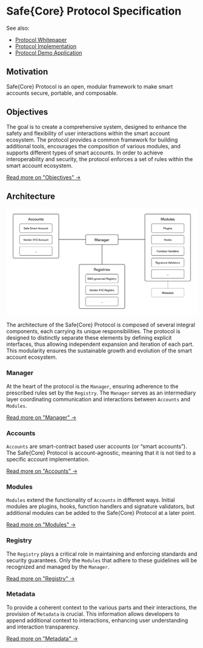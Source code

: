 # Safe{Core} Protocol Specification


See also:
- [Protocol Whitepaper](./whitepaper.pdf)
- [Protocol Implementation](https://github.com/5afe/safe-core-protocol)
- [Protocol Demo Application](https://github.com/5afe/safe-core-protocol-demo/)

## Motivation

Safe{Core} Protocol is an open, modular framework to make smart accounts secure, portable, and composable.

## Objectives

The goal is to create a comprehensive system, designed to enhance the safety and flexibility of user interactions within the smart account ecosystem. The protocol provides a common framework for building additional tools, encourages the composition of various modules, and supports different types of smart accounts. In order to achieve interoperability and security, the protocol enforces a set of rules within the smart account ecosystem.

[Read more on "Objectives" ->](./objective/README.md)

## Architecture

<img src="./_assets/architecture_overview.svg" width=800 alt="Architecture Overview" />

The architecture of the Safe{Core} Protocol is composed of several integral components, each carrying its unique responsibilities. The protocol is designed to distinctly separate these elements by defining explicit interfaces, thus allowing independent expansion and iteration of each part. This modularity ensures the sustainable growth and evolution of the smart account ecosystem.

### Manager

At the heart of the protocol is the `Manager`, ensuring adherence to the prescribed rules set by the `Registry`. The `Manager` serves as an intermediary layer coordinating communication and interactions between `Accounts` and `Modules`.

[Read more on "Manager" ->](./manager/README.md)

### Accounts

`Accounts` are smart-contract based user accounts (or “smart accounts”). The Safe{Core} Protocol is account-agnostic, meaning that it is not tied to a specific account implementation.

[Read more on "Accounts" ->](./accounts/README.md)

### Modules

`Modules` extend the functionality of `Accounts` in different ways. Initial modules are plugins, hooks, function handlers and signature validators, but additional modules can be added to the Safe{Core} Protocol at a later point.

[Read more on "Modules" ->](./modules/README.md)

### Registry

The `Registry` plays a critical role in maintaining and enforcing standards and security guarantees. Only the `Modules` that adhere to these guidelines will be recognized and managed by the `Manager`.

[Read more on "Registry" ->](./registry/README.md)

### Metadata

To provide a coherent context to the various parts and their interactions, the provision of `Metadata` is crucial. This information allows developers to append additional context to interactions, enhancing user understanding and interaction transparency.


[Read more on "Metadata" ->](./metadata/README.md)
